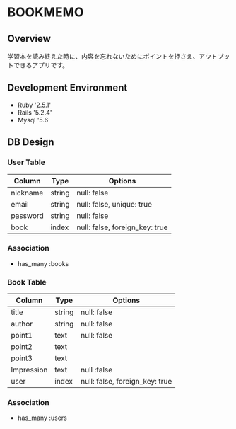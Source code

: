 # BOOKMEMO

## Overview
 学習本を読み終えた時に、内容を忘れないためにポイントを押さえ、アウトプットできるアプリです。

## Development Environment
  - Ruby '2.5.1'
  - Rails '5.2.4'
  - Mysql '5.6'

## DB Design
### User Table
|Column|Type|Options|
|------|----|-------|
|nickname|string|null: false|
|email|string|null: false, unique: true|
|password|string|null: false|
|book|index|null: false, foreign_key: true|

### Association
  - has_many :books

### Book Table
|Column|Type|Options|
|------|----|-------|
|title|string|null: false|
|author|string|null: false|
|point1|text|null: false|
|point2|text|
|point3|text|
|Impression|text|null :false|
|user|index|null: false, foreign_key: true|


### Association
- has_many :users
